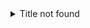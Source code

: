 <details>
    <summary>Title not found</summary>
    <div class="well well-sm">
        <dl class="dl-horizontal brdr-0">
            <dt class="web-label"></dt>
            <dd><a target="_blank" rel="external" class="web" href="#">#</a></dd>
            <dt class="date-label">Date</dt>
            <dd><span class="start date">Start Date not found</span>&nbsp;-&nbsp;<span class="end date">End Date not found</span></dd>
            <dt class="contact-label">Contact</dt>
            <dd class="contact"></dd>
            <dt class="location-label">Location</dt>
            <dd class="location"></dd>
            <dt class="address-label">Address</dt>
            <dd class="address"></dd>
            <dt class="phone-label">Phone</dt>
            <dd class="phone"></dd>
            <dt class="email-label">Email</dt>
            <dd class="email"></dd>
            <dt class="proceedings-label">Proceedings</dt>
            <dd class="proceedings"></dd>
            <dt class="keywords-label">Keywords</dt>
            <dd class="keywords"></dd>
            <dt class="meeting-number-label">Number</dt>
            <dd class="meeting-number"></dd>
        </dl>
    </div>
</details>